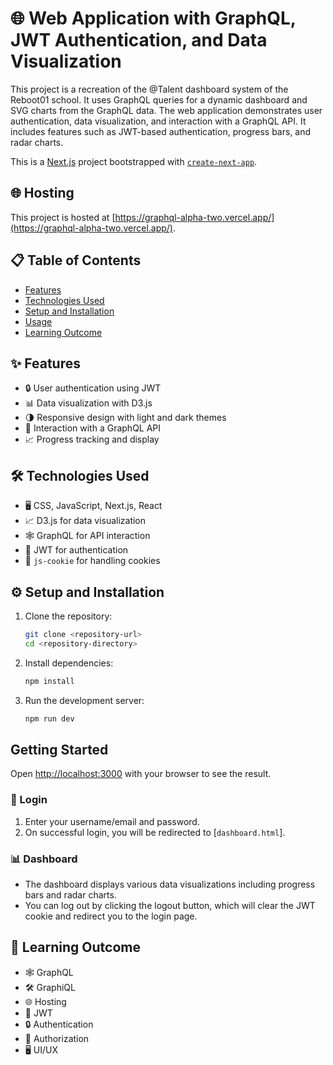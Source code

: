# 🌐 Web Application with GraphQL, JWT Authentication, and Data Visualization

This project is a recreation of the @Talent dashboard system of the Reboot01 school. It uses GraphQL queries for a dynamic dashboard and SVG charts from the GraphQL data. The web application demonstrates user authentication, data visualization, and interaction with a GraphQL API. It includes features such as JWT-based authentication, progress bars, and radar charts.

This is a [Next.js](https://nextjs.org) project bootstrapped with [`create-next-app`](https://nextjs.org/docs/pages/api-reference/create-next-app).

## 🌐 Hosting

This project is hosted at [https://graphql-alpha-two.vercel.app/](https://graphql-alpha-two.vercel.app/).

## 📋 Table of Contents

- [Features](#features)
- [Technologies Used](#technologies-used)
- [Setup and Installation](#setup-and-installation)
- [Usage](#usage)
- [Learning Outcome](#learning-Outcome)

## ✨ Features

- 🔒 User authentication using JWT
- 📊 Data visualization with D3.js
- 🌗 Responsive design with light and dark themes
- 🚀 Interaction with a GraphQL API
- 📈 Progress tracking and display

## 🛠 Technologies Used

- 🖥 CSS, JavaScript, Next.js, React
- 📈 D3.js for data visualization
- 🕸 GraphQL for API interaction
- 🔑 JWT for authentication
- 🍪 `js-cookie` for handling cookies

## ⚙️ Setup and Installation

1. Clone the repository:
    ```sh
    git clone <repository-url>
    cd <repository-directory>
    ```

2. Install dependencies:
    ```sh
    npm install
    ```
3. Run the development server:
    ```bash
    npm run dev
    ```

## Getting Started

Open [http://localhost:3000](http://localhost:3000) with your browser to see the result.

### 🔑 Login

1. Enter your username/email and password.
2. On successful login, you will be redirected to [`dashboard.html`].


### 📊 Dashboard

- The dashboard displays various data visualizations including progress bars and radar charts.
- You can log out by clicking the logout button, which will clear the JWT cookie and redirect you to the login page.

## 🎯 Learning Outcome

- 🕸 GraphQL
- 🛠 GraphiQL
- 🌐 Hosting
- 🔑 JWT
- 🔒 Authentication
- 🔐 Authorization
- 🖥 UI/UX
